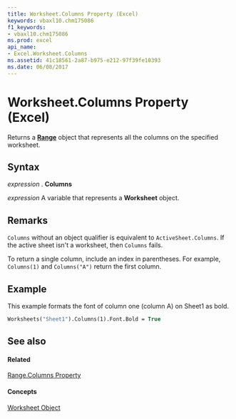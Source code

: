 ```yaml
---
title: Worksheet.Columns Property (Excel)
keywords: vbaxl10.chm175086
f1_keywords:
- vbaxl10.chm175086
ms.prod: excel
api_name:
- Excel.Worksheet.Columns
ms.assetid: 41c18561-2a87-b975-e212-97f39fe10393
ms.date: 06/08/2017
---
```



# Worksheet.Columns Property (Excel)

Returns a  **[Range](range-object-excel.md)** object that represents all the columns on the specified worksheet.


## Syntax

 _expression_ . **Columns**

 _expression_ A variable that represents a **Worksheet** object.


## Remarks

`Columns` without an object qualifier is equivalent to `ActiveSheet.Columns`. If the active sheet isn't a worksheet, then `Columns` fails.

To return a single column, include an index in parentheses. For example, `Columns(1)` and `Columns("A")` return the first column.


## Example

This example formats the font of column one (column A) on Sheet1 as bold.


```vb
Worksheets("Sheet1").Columns(1).Font.Bold = True
```


## See also


#### Related

[Range.Columns Property](range-columns-property-excel.md)


#### Concepts

[Worksheet Object](worksheet-object-excel.md)

